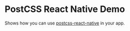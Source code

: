 PostCSS React Native Demo
===
Shows how you can use [postcss-react-native](https://github.com/jspears/postcss-react-native) in your app.
